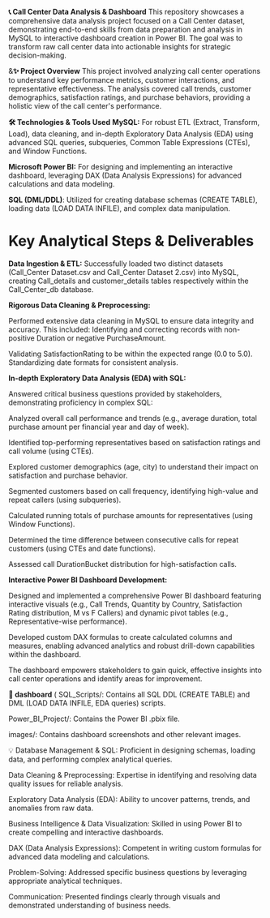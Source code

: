 **📞 Call Center Data Analysis & Dashboard**
This repository showcases a comprehensive data analysis project focused on a Call Center dataset, demonstrating end-to-end skills from data preparation and analysis in MySQL to interactive dashboard creation in Power BI. The goal was to transform raw call center data into actionable insights for strategic decision-making.

&**✨ Project Overview**
This project involved analyzing call center operations to understand key performance metrics, customer interactions, and representative effectiveness. The analysis covered call trends, customer demographics, satisfaction ratings, and purchase behaviors, providing a holistic view of the call center's performance.

**🛠️ Technologies & Tools Used**
**MySQL:**
For robust ETL (Extract, Transform, Load), data cleaning, and in-depth Exploratory Data Analysis (EDA) using advanced SQL queries, subqueries, Common Table Expressions (CTEs), and Window Functions.

**Microsoft Power BI:**
For designing and implementing an interactive dashboard, leveraging DAX (Data Analysis Expressions) for advanced calculations and data modeling.

**SQL (DML/DDL)**: Utilized for creating database schemas (CREATE TABLE), loading data (LOAD DATA INFILE), and complex data manipulation.

# Key Analytical Steps & Deliverables 

**Data Ingestion & ETL:**
Successfully loaded two distinct datasets (Call_Center Dataset.csv and Call_Center Dataset 2.csv) into MySQL, creating Call_details and customer_details tables respectively within the Call_Center_db database.

**Rigorous Data Cleaning & Preprocessing:**

Performed extensive data cleaning in MySQL to ensure data integrity and accuracy. This included: 
Identifying and correcting records with non-positive Duration or negative PurchaseAmount.

Validating SatisfactionRating to be within the expected range (0.0 to 5.0).
Standardizing date formats for consistent analysis.

**In-depth Exploratory Data Analysis (EDA) with SQL:**

Answered critical business questions provided by stakeholders, demonstrating proficiency in complex SQL:

Analyzed overall call performance and trends (e.g., average duration, total purchase amount per financial year and day of week).

Identified top-performing representatives based on satisfaction ratings and call volume (using CTEs).

Explored customer demographics (age, city) to understand their impact on satisfaction and purchase behavior.

Segmented customers based on call frequency, identifying high-value and repeat callers (using subqueries).

Calculated running totals of purchase amounts for representatives (using Window Functions).

Determined the time difference between consecutive calls for repeat customers (using CTEs and date functions).

Assessed call DurationBucket distribution for high-satisfaction calls.

**Interactive Power BI Dashboard Development:**

Designed and implemented a comprehensive Power BI dashboard featuring interactive visuals (e.g., Call Trends, Quantity by Country, Satisfaction Rating distribution, M vs F Callers) and dynamic pivot tables (e.g., Representative-wise performance).

Developed custom DAX formulas to create calculated columns and measures, enabling advanced analytics and robust drill-down capabilities within the dashboard.

The dashboard empowers stakeholders to gain quick, effective insights into call center operations and identify areas for improvement.


**📂 dashboard**
(
SQL_Scripts/: Contains all SQL DDL (CREATE TABLE) and DML (LOAD DATA INFILE, EDA queries) scripts.

Power_BI_Project/: Contains the Power BI .pbix file.

images/: Contains dashboard screenshots and other relevant images.


💡 Database Management & SQL: Proficient in designing schemas, loading data, and performing complex analytical queries. 

Data Cleaning & Preprocessing: Expertise in identifying and resolving data quality issues for reliable analysis.

Exploratory Data Analysis (EDA): Ability to uncover patterns, trends, and anomalies from raw data.

Business Intelligence & Data Visualization: Skilled in using Power BI to create compelling and interactive dashboards.

DAX (Data Analysis Expressions): Competent in writing custom formulas for advanced data modeling and calculations.

Problem-Solving: Addressed specific business questions by leveraging appropriate analytical techniques.

Communication: Presented findings clearly through visuals and demonstrated understanding of business needs.
